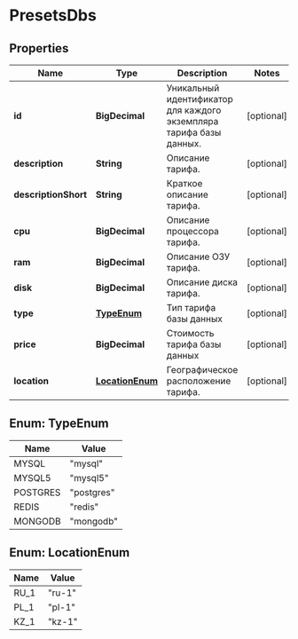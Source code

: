 

# PresetsDbs


## Properties

| Name | Type | Description | Notes |
|------------ | ------------- | ------------- | -------------|
|**id** | **BigDecimal** | Уникальный идентификатор для каждого экземпляра тарифа базы данных. |  [optional] |
|**description** | **String** | Описание тарифа. |  [optional] |
|**descriptionShort** | **String** | Краткое описание тарифа. |  [optional] |
|**cpu** | **BigDecimal** | Описание процессора тарифа. |  [optional] |
|**ram** | **BigDecimal** | Описание ОЗУ тарифа. |  [optional] |
|**disk** | **BigDecimal** | Описание диска тарифа. |  [optional] |
|**type** | [**TypeEnum**](#TypeEnum) | Тип тарифа базы данных |  [optional] |
|**price** | **BigDecimal** | Стоимость тарифа базы данных |  [optional] |
|**location** | [**LocationEnum**](#LocationEnum) | Географическое расположение тарифа. |  [optional] |



## Enum: TypeEnum

| Name | Value |
|---- | -----|
| MYSQL | &quot;mysql&quot; |
| MYSQL5 | &quot;mysql5&quot; |
| POSTGRES | &quot;postgres&quot; |
| REDIS | &quot;redis&quot; |
| MONGODB | &quot;mongodb&quot; |



## Enum: LocationEnum

| Name | Value |
|---- | -----|
| RU_1 | &quot;ru-1&quot; |
| PL_1 | &quot;pl-1&quot; |
| KZ_1 | &quot;kz-1&quot; |



